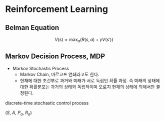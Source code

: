 #   Reinforcement Learning

##  Belman Equation

$$
V(s) = \max_{a} \left( R(s,a) + \gamma V(s') \right)
$$

##  Markov Decision Process, MDP


* Markov Stochastic Process
  * Markov Chain, 마르코프 연쇄라고도 한다.
  * 현재에 대한 조건부로 과거와 미래가 서로 독립인 확률 과정. 즉 미래의 상태에 대한 확률분포는 과거의 상태와 독립적이며 오로지 현재의 상태에 의해서만 결정된다.

discrete-time stochastic control process

$\left( S, \ A, \ P_a, \ R_a \right)$
